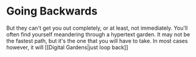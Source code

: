 # Going Backwards
But they can't get you out completely, or at least, not immediately. You'll often find yourself meandering through a hypertext garden. It may not be the fastest path, but it's the one that you will have to take. In most cases however, it will [[Digital Gardens|just loop back]]